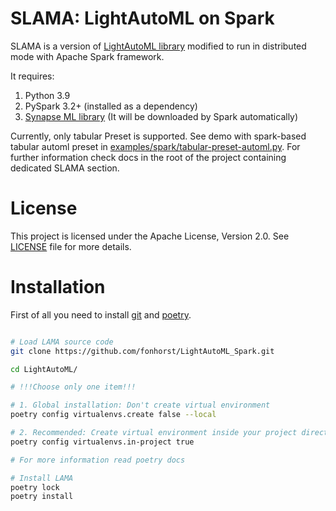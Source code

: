 # SLAMA: LightAutoML on Spark

SLAMA is a version of [LightAutoML library](https://github.com/AILab-MLTools/LightAutoML) modified to run in distributed mode with Apache Spark framework.

It requires:
1. Python 3.9
2. PySpark 3.2+ (installed as a dependency)
3. [Synapse ML library](https://microsoft.github.io/SynapseML/)
   (It will be downloaded by Spark automatically)
   
Currently, only tabular Preset is supported. See demo with spark-based tabular automl 
preset in [examples/spark/tabular-preset-automl.py](https://github.com/fonhorst/LightAutoML_Spark/blob/distributed/master/examples/spark/tabular-preset-automl.py). 
For further information check docs in the root of the project containing dedicated SLAMA section. 

<a name="apache"></a>
# License
This project is licensed under the Apache License, Version 2.0. See [LICENSE](https://github.com/fonhorst/LightAutoML_Spark/blob/distributed/master/LICENSE) file for more details.


# Installation
First of all you need to install [git](https://git-scm.com/downloads) and [poetry](https://python-poetry.org/docs/#installation).

```bash

# Load LAMA source code
git clone https://github.com/fonhorst/LightAutoML_Spark.git

cd LightAutoML/

# !!!Choose only one item!!!

# 1. Global installation: Don't create virtual environment
poetry config virtualenvs.create false --local

# 2. Recommended: Create virtual environment inside your project directory
poetry config virtualenvs.in-project true

# For more information read poetry docs

# Install LAMA
poetry lock
poetry install
```
